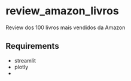 # review_amazon_livros

Review dos 100 livros mais vendidos da Amazon

## Requirements

+ streamlit
+ plotly
+ 
